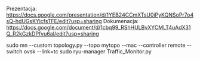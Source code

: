   Prezentacja: https://docs.google.com/presentation/d/1YEB24CCmXTsU0iPyKQNSoPr7o4sQ-hdUGsKYicfsTFE/edit?usp=sharing
  Dokumenacja: https://docs.google.com/document/d/1cbq99_RShHULBvXYCMLT4uAdX31Q_R2kGzkDPfvu6aI/edit?usp=sharing
  
  sudo mn --custom topology.py --topo mytopo --mac --controller remote --switch ovsk --link=tc
  sudo ryu-manager Traffic_Monitor.py 
